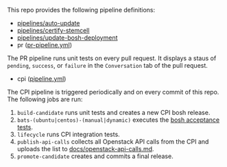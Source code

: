 This repo provides the following pipeline definitions:
- [pipelines/auto-update](https://github.com/cloudfoundry-incubator/bosh-openstack-cpi-release/tree/master/ci/pipelines/auto-update)
- [pipelines/certify-stemcell](https://github.com/cloudfoundry-incubator/bosh-openstack-cpi-release/tree/master/ci/pipelines/certify-stemcell)
- [pipelines/update-bosh-deployment](https://github.com/cloudfoundry-incubator/bosh-openstack-cpi-release/tree/master/ci/pipelines/update-bosh-deployment)
- pr ([pr-pipeline.yml](https://github.com/cloudfoundry-incubator/bosh-openstack-cpi-release/blob/master/ci/pr-pipeline.yml))

The PR pipeline runs unit tests on every pull request.
It displays a staus of `pending`, `success`, or `failure` in the `Conversation` tab of the pull request.

- cpi ([pipeline.yml](https://github.com/cloudfoundry-incubator/bosh-openstack-cpi-release/blob/master/ci/pipeline.yml))

The CPI pipeline is triggered periodically and on every commit of this repo. The following jobs are run:
1. `build-candidate` runs unit tests and creates a new CPI bosh release.
2. `bats-(ubuntu|centos)-(manual|dynamic)` executes the [bosh acceptance tests](https://github.com/cloudfoundry/bosh-acceptance-tests).
3. `lifecycle` runs CPI integration tests.
4. `publish-api-calls` collects all Openstack API calls from the CPI and uploads the list to [docs/openstack-api-calls.md](https://github.com/cloudfoundry-incubator/bosh-openstack-cpi-release/blob/master/docs/openstack-api-calls.md).
5. `promote-candidate` creates and commits a final release.
